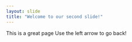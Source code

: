 ```yaml
---
layout: slide
title: "Welcome to our second slide!"
---
```

This is a great page
Use the left arrow to go back!
